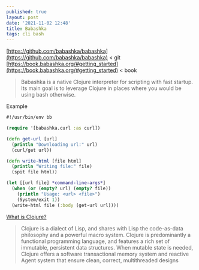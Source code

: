 ```yaml
---
published: true
layout: post
date: '2021-11-02 12:48'
title: Babashka
tags: cli bash 
---
```

[https://github.com/babashka/babashka](https://github.com/babashka/babashka) < git   
[https://book.babashka.org/#getting_started](https://book.babashka.org/#getting_started) < book  
> Babashka is a native Clojure interpreter for scripting with fast startup. Its main goal is to leverage Clojure in places where you would be using bash otherwise.

Example  
```clojure
#!/usr/bin/env bb

(require '[babashka.curl :as curl])

(defn get-url [url]
  (println "Downloading url:" url)
  (curl/get url))

(defn write-html [file html]
  (println "Writing file:" file)
  (spit file html))

(let [[url file] *command-line-args*]
  (when (or (empty? url) (empty? file))
    (println "Usage: <url> <file>")
    (System/exit 1))
  (write-html file (:body (get-url url))))
```

[What is Clojure?](https://clojure.org/)  

> Clojure is a dialect of Lisp, and shares with Lisp the code-as-data philosophy and a powerful macro system. Clojure is predominantly a functional programming language, and features a rich set of immutable, persistent data structures. When mutable state is needed, Clojure offers a software transactional memory system and reactive Agent system that ensure clean, correct, multithreaded designs
